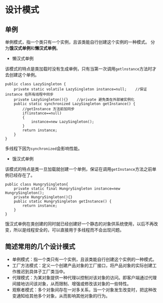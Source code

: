 # 设计模式

## 单例
单例模式，指一个类只有一个实例，且该类能自行创建这个实例的一种模式。
分为**饿汉式单例**和**懒汉式单例**。
+ 懒汉式单例

该模式的特点是类加载时没有生成单例，只有当第一次调用`getlnstance`方法时才去创建这个单例。

    public class LazySingleton {
        private static volatile LazySingleton instance=null;    //保证 instance 在所有线程中同步
        private LazySingleton(){}    //private 避免类在外部被实例化
        public static synchronized LazySingleton getInstance() {
            //getInstance 方法前加同步
            if(instance==null)
            {
                instance=new LazySingleton();
            }
            return instance;
        }
    }
    
多线程下因为`synchronized`会影响性能。
    
+ 饿汉式单例

该模式的特点是类一旦加载就创建一个单例，保证在调用`getInstance`方法之前单例已经存在了。 


    public class HungrySingleton{
        private static final HungrySingleton instance=new HungrySingleton();
        private HungrySingleton(){}
        public static HungrySingleton getInstance() {
            return instance;
        }
    }
    
饿汉式单例在类创建的同时就已经创建好一个静态的对象供系统使用，以后不再改变，所以是线程安全的，可以直接用于多线程而不会出现问题。  

## 简述常用的几个设计模式
+ 单例模式：指一个类只有一个实例，且该类能自行创建这个实例的一种模式。
+ 工厂方法模式：定义一个创建产品对象的工厂接口，将产品对象的实际创建工作推迟到具体子工厂类当中。
+ 代理模式：为某对象提供一种代理以控制对该对象的访问。即客户端通过代理间接地访问该对象，从而限制、增强或修改该对象的一些特性。
+ 观察者模式：多个对象间存在一对多关系，当一个对象发生改变时，把这种改变通知给其他多个对象，从而影响其他对象的行为。

